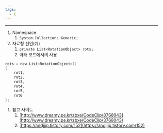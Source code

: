 ```yaml
---
tags:
  - C
---
```

---

1. Namespace
    1. `System.Collections.Generic;`
2. 자료형 선언(예)
	1. `private List<RotationObject> rots;`
	2. 아래 코드에서의 사용

```c
rots = new List<RotationObject>()
{
	rot1,
	rot2,
	rot3,
	rot4,
	rot5,
	rot6
};
```


1. 참고 사이트
    1. [http://www.dreamy.pe.kr/zbxe/CodeClip/3768043](http://www.dreamy.pe.kr/zbxe/CodeClip/3768043)
    2. [https://andjjip.tistory.com/152](https://andjjip.tistory.com/152)